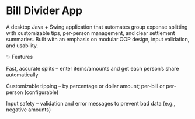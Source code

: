 # Bill Divider App

A desktop Java + Swing application that automates group expense splitting with customizable tips, per-person management, and clear settlement summaries. Built with an emphasis on modular OOP design, input validation, and usability.

✨ Features

Fast, accurate splits – enter items/amounts and get each person’s share automatically

Customizable tipping – by percentage or dollar amount; per-bill or per-person (configurable)

Input safety – validation and error messages to prevent bad data (e.g., negative amounts)
